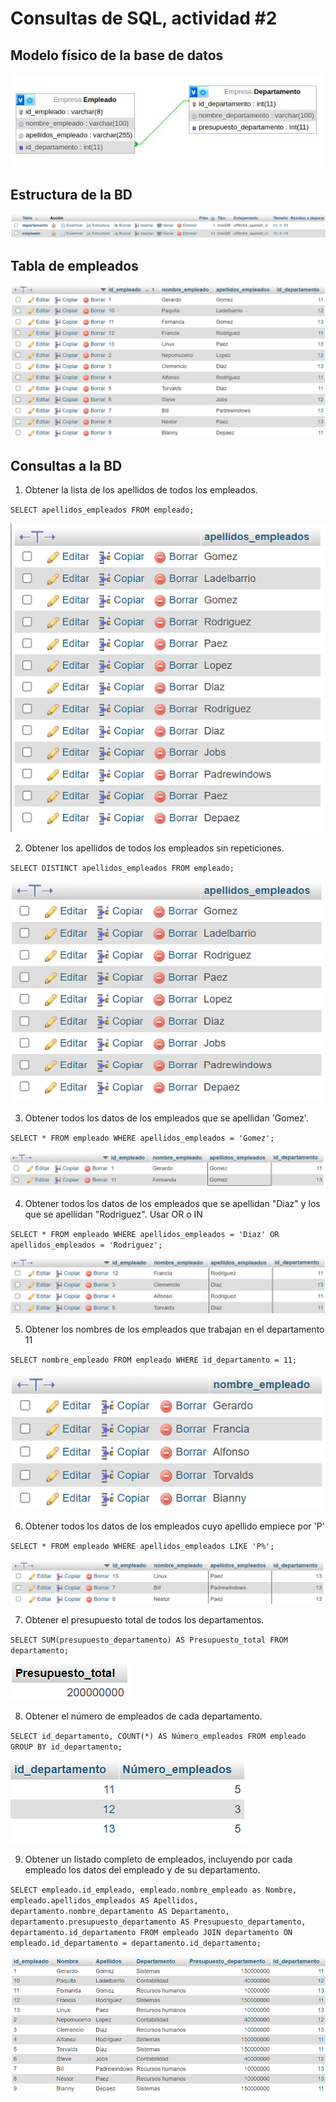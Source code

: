 # Consultas de SQL, actividad #2

## Modelo físico de la base de datos

![Empresa](img/Empresa.jpg "Modelo Físico de la BD")

## Estructura de la BD

![Estructura](img/estructura.png "Estrucutra de la BD")

## Tabla de empleados

![Empleados](img/datos_empleados.png "Datos de la tabla de empleados")

## Consultas a la BD

1. Obtener la lista de los apellidos de todos los empleados.

`SELECT apellidos_empleados FROM empleado;`

![Consulta 1](img/consulta_1.png "Consulta 1")

2. Obtener los apellidos de todos los empleados sin repeticiones.

`SELECT DISTINCT apellidos_empleados FROM empleado;`

![Consulta 2](img/consulta_2.png "Consulta 2")

3. Obtener todos los datos de los empleados que se apellidan 'Gomez'.

`SELECT * FROM empleado WHERE apellidos_empleados = 'Gomez';`

![Consulta 3](img/consulta_3.png "Consulta 3")

4. Obtener todos los datos de los empleados que se apellidan "Diaz" y los que se apellidan "Rodriguez".  Usar OR o IN

`SELECT * FROM empleado WHERE apellidos_empleados = 'Diaz' OR apellidos_empleados = 'Rodriguez';`

![Consulta 4](img/consulta_4.png "Consulta 4")

5. Obtener los nombres de los empleados que trabajan en el departamento 11

`SELECT nombre_empleado FROM empleado WHERE id_departamento = 11;`

![Consulta 5](img/consulta_5.png "Consulta 5")

6. Obtener todos los datos de los empleados cuyo apellido empiece por 'P'

`SELECT * FROM empleado WHERE apellidos_empleados LIKE 'P%';`

![Consulta 6](img/consulta_6.png "Consulta 6")

7. Obtener el presupuesto total de todos los departamentos.

`SELECT SUM(presupuesto_departamento) AS Presupuesto_total FROM departamento;`

![Consulta 7](img/consulta_7.png "Consulta 7")

8. Obtener el número de empleados de cada departamento.

`SELECT id_departamento, COUNT(*) AS Número_empleados FROM empleado GROUP BY id_departamento;`

![Consulta 8](img/consulta_8.png "Consulta 8")

9. Obtener un listado completo de empleados, incluyendo por cada empleado los datos del empleado y de su departamento.

`SELECT empleado.id_empleado, empleado.nombre_empleado as Nombre, empleado.apellidos_empleados AS Apellidos, departamento.nombre_departamento AS Departamento, departamento.presupuesto_departamento AS Presupuesto_departamento, departamento.id_departamento FROM empleado JOIN departamento ON empleado.id_departamento = departamento.id_departamento;`

![Consulta 9](img/consulta_9.png "Consulta 9")

